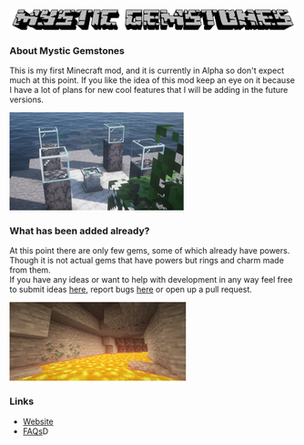 ![title](imgs/title.png)

### About Mystic Gemstones

This is my first Minecraft mod, and it is currently in Alpha so don't expect much at this point.
If you like the idea of this mod keep an eye on it because I have a lot of plans for new cool features that I will be adding in the future versions.

![title](imgs/scr1.png)

### What has been added already?
At this point there are only few gems, some of which already have powers. Though it is not actual gems that have powers but rings and charm made from them.
<br>
If you have any ideas or want to help with development in any way feel free to submit ideas [here](https://github.com/MysticGemstonesMod/MysticGemstones/discussions/categories/ideas), report bugs [here](https://github.com/MysticGemstonesMod/MysticGemstones/issues) or open up a pull request.

![title](imgs/scr2.png)

### Links
- [Website](https://mysticgemstones.xyz/)
- [FAQs](https://mysticgemstones.xyz/index.html#FAQs)D
